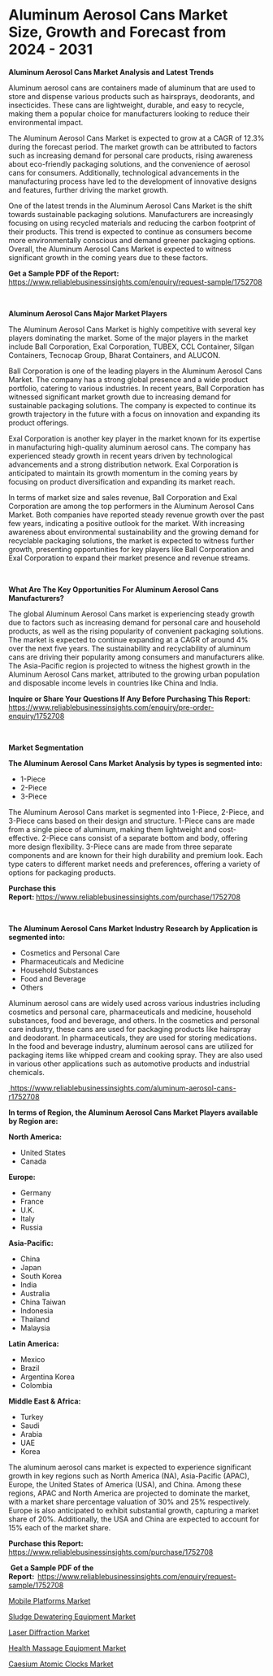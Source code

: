 <p><h1>Aluminum Aerosol Cans Market Size, Growth and Forecast from 2024 - 2031</h1></p><p><strong>Aluminum Aerosol Cans Market Analysis and Latest Trends</strong></p>
<p><p>Aluminum aerosol cans are containers made of aluminum that are used to store and dispense various products such as hairsprays, deodorants, and insecticides. These cans are lightweight, durable, and easy to recycle, making them a popular choice for manufacturers looking to reduce their environmental impact.</p><p>The Aluminum Aerosol Cans Market is expected to grow at a CAGR of 12.3% during the forecast period. The market growth can be attributed to factors such as increasing demand for personal care products, rising awareness about eco-friendly packaging solutions, and the convenience of aerosol cans for consumers. Additionally, technological advancements in the manufacturing process have led to the development of innovative designs and features, further driving the market growth.</p><p>One of the latest trends in the Aluminum Aerosol Cans Market is the shift towards sustainable packaging solutions. Manufacturers are increasingly focusing on using recycled materials and reducing the carbon footprint of their products. This trend is expected to continue as consumers become more environmentally conscious and demand greener packaging options. Overall, the Aluminum Aerosol Cans Market is expected to witness significant growth in the coming years due to these factors.</p></p>
<p><strong>Get a Sample PDF of the Report:&nbsp;</strong> <a href="https://www.reliablebusinessinsights.com/enquiry/request-sample/1752708">https://www.reliablebusinessinsights.com/enquiry/request-sample/1752708</a></p>
<p>&nbsp;</p>
<p><strong>Aluminum Aerosol Cans Major Market Players</strong></p>
<p><p>The Aluminum Aerosol Cans Market is highly competitive with several key players dominating the market. Some of the major players in the market include Ball Corporation, Exal Corporation, TUBEX, CCL Container, Silgan Containers, Tecnocap Group, Bharat Containers, and ALUCON.</p><p>Ball Corporation is one of the leading players in the Aluminum Aerosol Cans Market. The company has a strong global presence and a wide product portfolio, catering to various industries. In recent years, Ball Corporation has witnessed significant market growth due to increasing demand for sustainable packaging solutions. The company is expected to continue its growth trajectory in the future with a focus on innovation and expanding its product offerings.</p><p>Exal Corporation is another key player in the market known for its expertise in manufacturing high-quality aluminum aerosol cans. The company has experienced steady growth in recent years driven by technological advancements and a strong distribution network. Exal Corporation is anticipated to maintain its growth momentum in the coming years by focusing on product diversification and expanding its market reach.</p><p>In terms of market size and sales revenue, Ball Corporation and Exal Corporation are among the top performers in the Aluminum Aerosol Cans Market. Both companies have reported steady revenue growth over the past few years, indicating a positive outlook for the market. With increasing awareness about environmental sustainability and the growing demand for recyclable packaging solutions, the market is expected to witness further growth, presenting opportunities for key players like Ball Corporation and Exal Corporation to expand their market presence and revenue streams.</p></p>
<p>&nbsp;</p>
<p><strong>What Are The Key Opportunities For Aluminum Aerosol Cans Manufacturers?</strong></p>
<p><p>The global Aluminum Aerosol Cans market is experiencing steady growth due to factors such as increasing demand for personal care and household products, as well as the rising popularity of convenient packaging solutions. The market is expected to continue expanding at a CAGR of around 4% over the next five years. The sustainability and recyclability of aluminum cans are driving their popularity among consumers and manufacturers alike. The Asia-Pacific region is projected to witness the highest growth in the Aluminum Aerosol Cans market, attributed to the growing urban population and disposable income levels in countries like China and India.</p></p>
<p><strong>Inquire or Share Your Questions If Any Before Purchasing This Report:</strong> <a href="https://www.reliablebusinessinsights.com/enquiry/pre-order-enquiry/1752708">https://www.reliablebusinessinsights.com/enquiry/pre-order-enquiry/1752708</a></p>
<p>&nbsp;</p>
<p><strong>Market Segmentation</strong></p>
<p><strong>The Aluminum Aerosol Cans Market Analysis by types is segmented into:</strong></p>
<p><ul><li>1-Piece</li><li>2-Piece</li><li>3-Piece</li></ul></p>
<p><p>The Aluminum Aerosol Cans market is segmented into 1-Piece, 2-Piece, and 3-Piece cans based on their design and structure. 1-Piece cans are made from a single piece of aluminum, making them lightweight and cost-effective. 2-Piece cans consist of a separate bottom and body, offering more design flexibility. 3-Piece cans are made from three separate components and are known for their high durability and premium look. Each type caters to different market needs and preferences, offering a variety of options for packaging products.</p></p>
<p><strong>Purchase this Report:&nbsp;</strong><a href="https://www.reliablebusinessinsights.com/purchase/1752708">https://www.reliablebusinessinsights.com/purchase/1752708</a></p>
<p>&nbsp;</p>
<p><strong>The Aluminum Aerosol Cans Market Industry Research by Application is segmented into:</strong></p>
<p><ul><li>Cosmetics and Personal Care</li><li>Pharmaceuticals and Medicine</li><li>Household Substances</li><li>Food and Beverage</li><li>Others</li></ul></p>
<p><p>Aluminum aerosol cans are widely used across various industries including cosmetics and personal care, pharmaceuticals and medicine, household substances, food and beverage, and others. In the cosmetics and personal care industry, these cans are used for packaging products like hairspray and deodorant. In pharmaceuticals, they are used for storing medications. In the food and beverage industry, aluminum aerosol cans are utilized for packaging items like whipped cream and cooking spray. They are also used in various other applications such as automotive products and industrial chemicals.</p></p>
<p><a href="https://www.reliablebusinessinsights.com/aluminum-aerosol-cans-r1752708">&nbsp;https://www.reliablebusinessinsights.com/aluminum-aerosol-cans-r1752708</a></p>
<p><strong>In terms of Region, the Aluminum Aerosol Cans Market Players available by Region are:</strong></p>
<p>
    <p> <strong> North America: </strong>
        <ul>
            <li>United States</li>
            <li>Canada</li>
        </ul>
        </p> 
    <p> <strong> Europe: </strong>
        <ul>
            <li>Germany</li>
            <li>France</li>
            <li>U.K.</li>
            <li>Italy</li>
            <li>Russia</li>
        </ul>
        </p> 
    <p> <strong> Asia-Pacific: </strong>
        <ul>
            <li>China</li>
            <li>Japan</li>
            <li>South Korea</li>
            <li>India</li>
            <li>Australia</li>
            <li>China Taiwan</li>
            <li>Indonesia</li>
            <li>Thailand</li>
            <li>Malaysia</li>
        </ul>
        </p> 
    <p> <strong> Latin America: </strong>
        <ul>
            <li>Mexico</li>
            <li>Brazil</li>
            <li>Argentina Korea</li>
            <li>Colombia</li>
        </ul>
        </p> 
    <p> <strong> Middle East & Africa: </strong>
        <ul>
            <li>Turkey</li>
            <li>Saudi</li>
            <li>Arabia</li>
            <li>UAE</li>
            <li>Korea</li>
        </ul>
    </p>
    </p>
<p><p>The aluminum aerosol cans market is expected to experience significant growth in key regions such as North America (NA), Asia-Pacific (APAC), Europe, the United States of America (USA), and China. Among these regions, APAC and North America are projected to dominate the market, with a market share percentage valuation of 30% and 25% respectively. Europe is also anticipated to exhibit substantial growth, capturing a market share of 20%. Additionally, the USA and China are expected to account for 15% each of the market share.</p></p>
<p><strong>Purchase this Report: </strong><a href="https://www.reliablebusinessinsights.com/purchase/1752708">https://www.reliablebusinessinsights.com/purchase/1752708</a></p>
<p>&nbsp;<strong>Get a Sample PDF of the Report:&nbsp;&nbsp;</strong><a href="https://www.reliablebusinessinsights.com/enquiry/request-sample/1752708">https://www.reliablebusinessinsights.com/enquiry/request-sample/1752708</a></p>
<p><strong></strong></p>
<p><p><a href="https://medium.com/@pinkierau13/mobile-platforms-market-industry-trends-and-forecast-for-period-from-2024-to-2031-06a87a986a7d">Mobile Platforms Market</a></p><p><a href="https://medium.com/@jjkh377/sludge-dewatering-equipment-market-forecast-global-market-trends-and-analysis-from-2024-to-2031-86d2b8033fc9">Sludge Dewatering Equipment Market</a></p><p><a href="https://medium.com/@marisolking1/laser-diffraction-market-size-share-trends-analysis-report-by-end-use-healthcare-mining-f59b8ec3e8ef">Laser Diffraction Market</a></p><p><a href="https://medium.com/@thadnader_5170/health-massage-equipment-market-a-global-and-regional-analysis-2024-2031-d97f3a5cbd44">Health Massage Equipment Market</a></p><p><a href="https://medium.com/@charlesporter2662/caesium-atomic-clocks-market-forecast-global-market-trends-and-analysis-from-2024-to-2031-covered-ee9282fcebe4">Caesium Atomic Clocks Market</a></p></p>